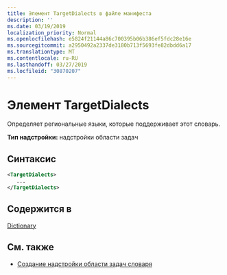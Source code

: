 ```yaml
---
title: Элемент TargetDialects в файле манифеста
description: ''
ms.date: 03/19/2019
localization_priority: Normal
ms.openlocfilehash: e5824f21144a86c700395b06b386ef5fdc28e16e
ms.sourcegitcommit: a2950492a2337de3180b713f5693fe82dbdd6a17
ms.translationtype: MT
ms.contentlocale: ru-RU
ms.lasthandoff: 03/27/2019
ms.locfileid: "30870207"
---
```

# <a name="targetdialects-element"></a>Элемент TargetDialects

Определяет региональные языки, которые поддерживает этот словарь.

**Тип надстройки:** надстройки области задач

## <a name="syntax"></a>Синтаксис

```XML
<TargetDialects>
   ...
</TargetDialects>
```

## <a name="contained-in"></a>Содержится в

[Dictionary](dictionary.md)

## <a name="see-also"></a>См. также

- [Создание надстройки области задач словаря](/office/dev/add-ins/word/dictionary-task-pane-add-ins)
    
